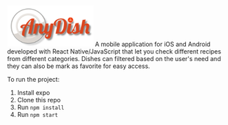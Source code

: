 <img src="./git-imgs/logo.png" width="200" />
A mobile application for iOS and Android developed with React Native/JavaScript that let you check different recipes from different categories. Dishes can filtered based on the user's need and they can also be mark as favorite for easy access.

To run the project:

1. Install expo
2. Clone this repo
3. Run `npm install`
4. Run `npm start`
